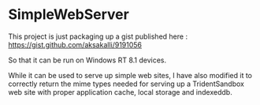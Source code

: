 # SimpleWebServer

This project is just packaging up a gist published here :
https://gist.github.com/aksakalli/9191056

So that it can be run on Windows RT 8.1 devices.

While it can be used to serve up simple web sites, I have also modified it to correctly return the mime types needed for serving up a TridentSandbox web site with proper application cache, local storage and indexeddb.

